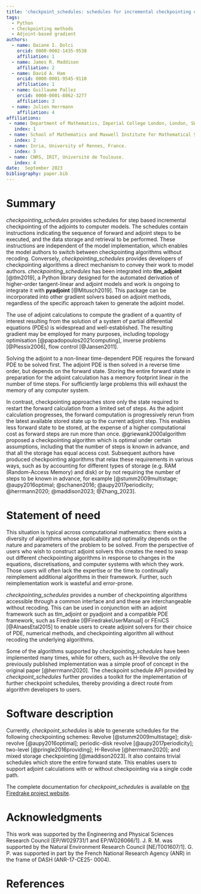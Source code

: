 ```yaml
---
title: 'checkpoint_schedules: schedules for incremental checkpointing of adjoint simulations'
tags:
  - Python
  - Checkpointing methods
  - Adjoint-based gradient
authors:
  - name: Daiane I. Dolci
    orcid: 0000-0002-1435-9538
    affiliation: 1
  - name: James R. Maddison
    affiliation: 2
  - name: David A. Ham
    orcid: 0000-0001-9545-9110
    affiliation: 1
  - name: Guillaume Pallez
    orcid: 0000-0001-8862-3277
    affiliation: 3
  - name: Julien Herrmann
    affiliation: 4
affiliations:
 - name: Department of Mathematics, Imperial College London, London, SW72AZ, UK.
   index: 1
 - name: School of Mathematics and Maxwell Institute for Mathematical Sciences, The University of Edinburgh, EH9 3FD
   index: 2
 - name: Inria, University of Rennes, France.
   index: 3
 - name: CNRS, IRIT, Université de Toulouse.
   index: 4
date:  September 2023
bibliography: paper.bib
---
```

# Summary
*checkpointing_schedules* provides schedules for step based incremental
checkpointing of the adjoints to computer models. The schedules contain
instructions indicating the sequence of forward and adjoint steps to be
executed, and the data storage and retrieval to be performed. These
instructions are independent of the model implementation, which enables the
model authors to switch between checkpointing algorithms without recoding.
Conversely, *checkpointing_schedules* provides developers of checkpointing
algorithms a direct mechanism to convey their work to model authors.
*checkpointing_schedules* has been integrated into **tlm_adjoint** [@tlm2019],
a Python library designed for the automated derivation of higher-order
tangent-linear and adjoint models and work is ongoing to integrate it with
**pyadjoint** [@Mitusch2019]. This package can be incorporated into other gradient
solvers based on adjoint methods, regardless of the specific approach taken to
generate the adjoint model.

The use of adjoint calculations to compute the gradient of a quantity of
interest resulting from the solution of a system of partial differential
equations (PDEs) is widespread and well-established. The resulting gradient may
be employed for many purposes, including topology
optimisation [@papadopoulos2021computing], inverse problems [@Plessix2006],
flow control [@Jansen2011]. 

Solving the adjoint to a non-linear time-dependent PDE requires the forward PDE
to be solved first. The adjoint PDE is then solved in a reverse time
order, but depends on the forward state. Storing the entire forward state in
preparation for the adjoint calculation has a memory footprint linear in the
number of time steps. For sufficiently large problems this will exhaust the
memory of any computer system. 

In contrast, checkpointing approaches store only the state required to restart
the forward calculation from a limited set of steps. As the adjoint
calculation progresses, the forward computation is progressively rerun from the
latest available stored state up to the current adjoint step. This enables less
forward state to be stored, at the expense of a higher computational cost as
forward steps are run more than once. @griewank2000algorithm proposed a
checkpointing algorithm which is optimal under certain assumptions, including
that the number of steps is known in advance, and that all the storage has
equal access cost. Subsequent authors have produced checkpointing algorithms
that relax these requirements in various ways, such as by accounting for
different types of storage (e.g. RAM (Random-Access Memory) and disk) or by not
requiring the number of steps to be known in advance, for example 
[@stumm2009multistage; @aupy2016optimal; @schanen2016; @aupy2017periodicity; 
@herrmann2020; @maddison2023; @Zhang_2023]. 

# Statement of need

This situation is typical across computational mathematics: there exists a
diversity of algorithms whose applicability and optimality depends on the
nature and parameters of the problem to be solved. From the perspective of
users who wish to construct adjoint solvers this creates the need to swap out
different checkpointing algorithms in response to changes in the equations,
discretisations, and computer systems with which they work. Those users will
often lack the expertise or the time to continually reimplement additional
algorithms in their framework. Further, such reimplementation work is wasteful
and error-prone. 

*checkpointing_schedules* provides a number of checkpointing algorithms
accessible through a common interface and and these are interchangeable without recoding.
This can be used in conjunction with an adjoint framework such as tlm_adjoint
or pyadjoint and a compatible PDE framework, such as Firedrake [@FiredrakeUserManual] 
or FEniCS [@AlnaesEtal2015] to enable users to create adjoint solvers for their choice
of PDE, numerical methods, and checkpointing algorithm all without recoding the
underlying algorithms.

Some of the algorithms supported by *checkpointing_schedules* have been
implemented many times, while for others, such as H-Revolve the only previously
published implementation was a simple proof of concept in the original paper
[@herrmann2020]. The checkpoint schedule API provided by *checkpoint_schedules*
further provides a toolkit for the implementation of further checkpoint
schedules, thereby providing a direct route from algorithm developers to users.

# Software description
Currently, *checkpoint_schedules* is able to generate schedules for the
following checkpointing schemes: Revolve [@stumm2009multistage]; disk-revolve
[@aupy2016optimal]; periodic-disk revolve [@aupy2017periodicity];  two-level
[@pringle2016providing]; H-Revolve [@herrmann2020]; and mixed storage
checkpointing [@maddison2023]. It also contains trivial schedules which store
the entire forward state. This enables users to support adjoint calculations
with or without checkpointing via a single code path. 

The complete documentation for *checkpoint_schedules* is available on
[the Firedrake project website](https://www.firedrakeproject.org/checkpoint_schedules/).

# Acknowledgments
This work was supported by the Engineering and Physical Sciences Research
Council [EP/W029731/1 and EP/W026066/1]. J. R. M. was supported by the Natural
Environment Research Council [NE/T001607/1]. G. P. was supported in part by
the French National Research Agency (ANR) in the frame of DASH (ANR-17-CE25- 0004).

# References
